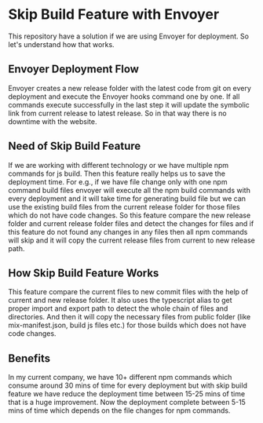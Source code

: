 # Skip Build Feature with Envoyer
This repository have a solution if we are using Envoyer for deployment. So let's understand how that works.

## Envoyer Deployment Flow
Envoyer creates a new release folder with the latest code from git on every deployment and execute the Envoyer hooks command one by one. If all commands execute successfully in the last step it will update the symbolic link from current release to latest release. So in that way there is no downtime with the website.

## Need of Skip Build Feature
If we are working with different technology or we have multiple npm commands for js build. Then this feature really helps us to save the deployment time. For e.g., if we have file change only with one npm command build files envoyer will execute all the npm build commands with every deployment and it will take time for generating build file but we can use the existing build files from the current release folder for those files which do not have code changes. So this feature compare the new release folder and current release folder files and detect the changes for files and if this feature do not found any changes in any files then all npm commands will skip and it will copy the current release files from current to new release path.

## How Skip Build Feature Works
This feature compare the current files to new commit files with the help of current and new release folder. It also uses the typescript alias to get proper import and export path to detect the whole chain of files and directories. And then it will copy the necessary files from public folder (like mix-manifest.json, build js files etc.) for those builds which does not have code changes.

## Benefits
In my current company, we have 10+ different npm commands which consume around 30 mins of time for every deployment but with skip build feature we have reduce the deployment time between 15-25 mins of time that is a huge improvement. Now the deployment complete between 5-15 mins of time which depends on the file changes for npm commands.

